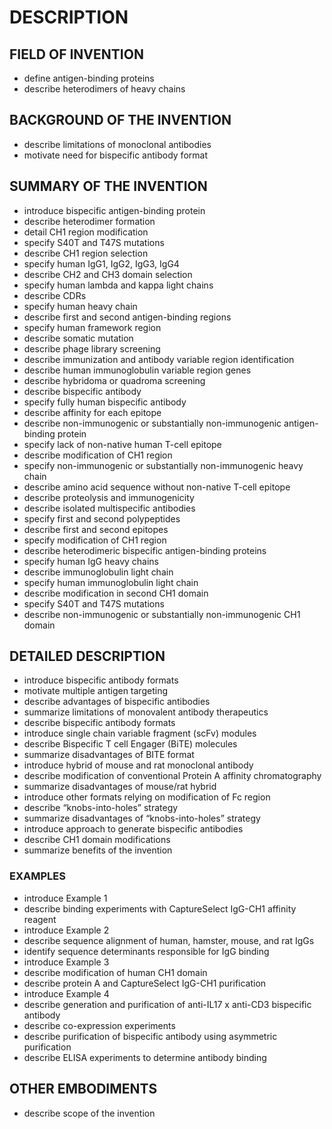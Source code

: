 # DESCRIPTION

## FIELD OF INVENTION

- define antigen-binding proteins
- describe heterodimers of heavy chains

## BACKGROUND OF THE INVENTION

- describe limitations of monoclonal antibodies
- motivate need for bispecific antibody format

## SUMMARY OF THE INVENTION

- introduce bispecific antigen-binding protein
- describe heterodimer formation
- detail CH1 region modification
- specify S40T and T47S mutations
- describe CH1 region selection
- specify human IgG1, IgG2, IgG3, IgG4
- describe CH2 and CH3 domain selection
- specify human lambda and kappa light chains
- describe CDRs
- specify human heavy chain
- describe first and second antigen-binding regions
- specify human framework region
- describe somatic mutation
- describe phage library screening
- describe immunization and antibody variable region identification
- describe human immunoglobulin variable region genes
- describe hybridoma or quadroma screening
- describe bispecific antibody
- specify fully human bispecific antibody
- describe affinity for each epitope
- describe non-immunogenic or substantially non-immunogenic antigen-binding protein
- specify lack of non-native human T-cell epitope
- describe modification of CH1 region
- specify non-immunogenic or substantially non-immunogenic heavy chain
- describe amino acid sequence without non-native T-cell epitope
- describe proteolysis and immunogenicity
- describe isolated multispecific antibodies
- specify first and second polypeptides
- describe first and second epitopes
- specify modification of CH1 region
- describe heterodimeric bispecific antigen-binding proteins
- specify human IgG heavy chains
- describe immunoglobulin light chain
- specify human immunoglobulin light chain
- describe modification in second CH1 domain
- specify S40T and T47S mutations
- describe non-immunogenic or substantially non-immunogenic CH1 domain

## DETAILED DESCRIPTION

- introduce bispecific antibody formats
- motivate multiple antigen targeting
- describe advantages of bispecific antibodies
- summarize limitations of monovalent antibody therapeutics
- describe bispecific antibody formats
- introduce single chain variable fragment (scFv) modules
- describe Bispecific T cell Engager (BiTE) molecules
- summarize disadvantages of BITE format
- introduce hybrid of mouse and rat monoclonal antibody
- describe modification of conventional Protein A affinity chromatography
- summarize disadvantages of mouse/rat hybrid
- introduce other formats relying on modification of Fc region
- describe “knobs-into-holes” strategy
- summarize disadvantages of “knobs-into-holes” strategy
- introduce approach to generate bispecific antibodies
- describe CH1 domain modifications
- summarize benefits of the invention

### EXAMPLES

- introduce Example 1
- describe binding experiments with CaptureSelect IgG-CH1 affinity reagent
- introduce Example 2
- describe sequence alignment of human, hamster, mouse, and rat IgGs
- identify sequence determinants responsible for IgG binding
- introduce Example 3
- describe modification of human CH1 domain
- describe protein A and CaptureSelect IgG-CH1 purification
- introduce Example 4
- describe generation and purification of anti-IL17 x anti-CD3 bispecific antibody
- describe co-expression experiments
- describe purification of bispecific antibody using asymmetric purification
- describe ELISA experiments to determine antibody binding

## OTHER EMBODIMENTS

- describe scope of the invention

